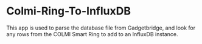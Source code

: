# Colmi-Ring-To-InfluxDB

This app is used to parse the database file from Gadgetbridge, and look for any rows from the COLMI Smart Ring to add to an InfluxDB instance.